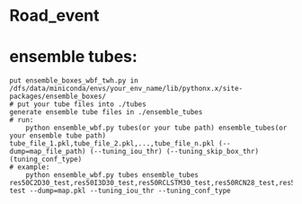 # Road_event
# ensemble tubes:
	put ensemble_boxes_wbf_twh.py in /dfs/data/miniconda/envs/your_env_name/lib/pythonx.x/site-packages/ensemble_boxes/
	# put your tube files into ./tubes
	generate ensemble tube files in ./ensemble_tubes
	# run:
		python ensemble_wbf.py tubes(or your tube path) ensemble_tubes(or your ensemble tube path) tube_file_1.pkl,tube_file_2.pkl,...,tube_file_n.pkl (--dump=map_file_path) (--tuning_iou_thr) (--tuning_skip_box_thr) (tuning_conf_type)
	# example:
		python ensemble_wbf.py tubes ensemble_tubes res50C2D30_test,res50I3D30_test,res50RCLSTM30_test,res50RCN28_test,res50SlowFast30_test test --dump=map.pkl --tuning_iou_thr --tuning_conf_type

